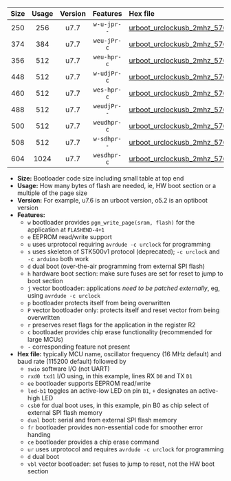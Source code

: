 |Size|Usage|Version|Features|Hex file|
|:-:|:-:|:-:|:-:|:--|
|250|256|u7.7|`w-u-jpr--`|[urboot_urclockusb_2mhz_57600bps_swio_rxd0_txd1_led+d5_ur_vbl.hex](https://raw.githubusercontent.com/stefanrueger/urboot.hex/main/boards/urclockusb/fcpu_2mhz/57600_bps/urboot_urclockusb_2mhz_57600bps_swio_rxd0_txd1_led+d5_ur_vbl.hex)|
|374|384|u7.7|`weu-jPr-c`|[urboot_urclockusb_2mhz_57600bps_swio_rxd0_txd1_ee_led+d5_fr_ce_ur_vbl.hex](https://raw.githubusercontent.com/stefanrueger/urboot.hex/main/boards/urclockusb/fcpu_2mhz/57600_bps/urboot_urclockusb_2mhz_57600bps_swio_rxd0_txd1_ee_led+d5_fr_ce_ur_vbl.hex)|
|356|512|u7.7|`weu-hpr-c`|[urboot_urclockusb_2mhz_57600bps_swio_rxd0_txd1_ee_led+d5_fr_ce_ur.hex](https://raw.githubusercontent.com/stefanrueger/urboot.hex/main/boards/urclockusb/fcpu_2mhz/57600_bps/urboot_urclockusb_2mhz_57600bps_swio_rxd0_txd1_ee_led+d5_fr_ce_ur.hex)|
|448|512|u7.7|`w-udjPr-c`|[urboot_urclockusb_2mhz_57600bps_swio_rxd0_txd1_led+d5_csb0_dual_fr_ce_ur_vbl.hex](https://raw.githubusercontent.com/stefanrueger/urboot.hex/main/boards/urclockusb/fcpu_2mhz/57600_bps/urboot_urclockusb_2mhz_57600bps_swio_rxd0_txd1_led+d5_csb0_dual_fr_ce_ur_vbl.hex)|
|460|512|u7.7|`wes-hpr-c`|[urboot_urclockusb_2mhz_57600bps_swio_rxd0_txd1_ee_led+d5_fr_ce.hex](https://raw.githubusercontent.com/stefanrueger/urboot.hex/main/boards/urclockusb/fcpu_2mhz/57600_bps/urboot_urclockusb_2mhz_57600bps_swio_rxd0_txd1_ee_led+d5_fr_ce.hex)|
|488|512|u7.7|`weudjPr--`|[urboot_urclockusb_2mhz_57600bps_swio_rxd0_txd1_ee_led+d5_csb0_dual_fr_ur_vbl.hex](https://raw.githubusercontent.com/stefanrueger/urboot.hex/main/boards/urclockusb/fcpu_2mhz/57600_bps/urboot_urclockusb_2mhz_57600bps_swio_rxd0_txd1_ee_led+d5_csb0_dual_fr_ur_vbl.hex)|
|500|512|u7.7|`weudhpr-c`|[urboot_urclockusb_2mhz_57600bps_swio_rxd0_txd1_ee_led+d5_csb0_dual_fr_ce_ur.hex](https://raw.githubusercontent.com/stefanrueger/urboot.hex/main/boards/urclockusb/fcpu_2mhz/57600_bps/urboot_urclockusb_2mhz_57600bps_swio_rxd0_txd1_ee_led+d5_csb0_dual_fr_ce_ur.hex)|
|508|512|u7.7|`w-sdhpr--`|[urboot_urclockusb_2mhz_57600bps_swio_rxd0_txd1_led+d5_csb0_dual_fr.hex](https://raw.githubusercontent.com/stefanrueger/urboot.hex/main/boards/urclockusb/fcpu_2mhz/57600_bps/urboot_urclockusb_2mhz_57600bps_swio_rxd0_txd1_led+d5_csb0_dual_fr.hex)|
|604|1024|u7.7|`wesdhpr-c`|[urboot_urclockusb_2mhz_57600bps_swio_rxd0_txd1_ee_led+d5_csb0_dual_fr_ce.hex](https://raw.githubusercontent.com/stefanrueger/urboot.hex/main/boards/urclockusb/fcpu_2mhz/57600_bps/urboot_urclockusb_2mhz_57600bps_swio_rxd0_txd1_ee_led+d5_csb0_dual_fr_ce.hex)|

- **Size:** Bootloader code size including small table at top end
- **Usage:** How many bytes of flash are needed, ie, HW boot section or a multiple of the page size
- **Version:** For example, u7.6 is an urboot version, o5.2 is an optiboot version
- **Features:**
  + `w` bootloader provides `pgm_write_page(sram, flash)` for the application at `FLASHEND-4+1`
  + `e` EEPROM read/write support
  + `u` uses urprotocol requiring `avrdude -c urclock` for programming
  + `s` uses skeleton of STK500v1 protocol (deprecated); `-c urclock` and `-c arduino` both work
  + `d` dual boot (over-the-air programming from external SPI flash)
  + `h` hardware boot section: make sure fuses are set for reset to jump to boot section
  + `j` vector bootloader: applications *need to be patched externally*, eg, using `avrdude -c urclock`
  + `p` bootloader protects itself from being overwritten
  + `P` vector bootloader only: protects itself and reset vector from being overwritten
  + `r` preserves reset flags for the application in the register R2
  + `c` bootloader provides chip erase functionality (recommended for large MCUs)
  + `-` corresponding feature not present
- **Hex file:** typically MCU name, oscillator frequency (16 MHz default) and baud rate (115200 default) followed by
  + `swio` software I/O (not UART)
  + `rxd0 txd1` I/O using, in this example, lines RX `D0` and TX `D1`
  + `ee` bootloader supports EEPROM read/write
  + `led-b1` toggles an active-low LED on pin `B1`, `+` designates an active-high LED
  + `csb0` for dual boot uses, in this example, pin B0 as chip select of external SPI flash memory
  + `dual` boot: serial and from external SPI flash memory
  + `fr` bootloader provides non-essential code for smoother error handing
  + `ce` bootloader provides a chip erase command
  + `ur` uses urprotocol and requires `avrdude -c urclock` for programming
  + `d` dual boot
  + `vbl` vector bootloader: set fuses to jump to reset, not the HW boot section
